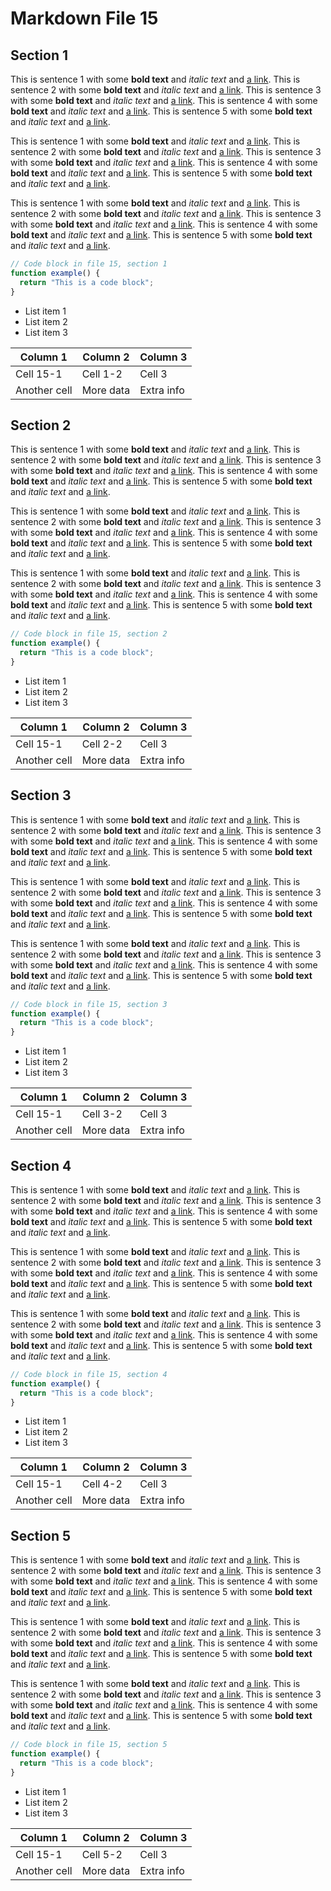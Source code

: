 # Markdown File 15


## Section 1

This is sentence 1 with some **bold text** and *italic text* and [a link](https://example.com/15/1/1/1). This is sentence 2 with some **bold text** and *italic text* and [a link](https://example.com/15/1/1/2). This is sentence 3 with some **bold text** and *italic text* and [a link](https://example.com/15/1/1/3). This is sentence 4 with some **bold text** and *italic text* and [a link](https://example.com/15/1/1/4). This is sentence 5 with some **bold text** and *italic text* and [a link](https://example.com/15/1/1/5). 

This is sentence 1 with some **bold text** and *italic text* and [a link](https://example.com/15/1/2/1). This is sentence 2 with some **bold text** and *italic text* and [a link](https://example.com/15/1/2/2). This is sentence 3 with some **bold text** and *italic text* and [a link](https://example.com/15/1/2/3). This is sentence 4 with some **bold text** and *italic text* and [a link](https://example.com/15/1/2/4). This is sentence 5 with some **bold text** and *italic text* and [a link](https://example.com/15/1/2/5). 

This is sentence 1 with some **bold text** and *italic text* and [a link](https://example.com/15/1/3/1). This is sentence 2 with some **bold text** and *italic text* and [a link](https://example.com/15/1/3/2). This is sentence 3 with some **bold text** and *italic text* and [a link](https://example.com/15/1/3/3). This is sentence 4 with some **bold text** and *italic text* and [a link](https://example.com/15/1/3/4). This is sentence 5 with some **bold text** and *italic text* and [a link](https://example.com/15/1/3/5). 

```javascript
// Code block in file 15, section 1
function example() {
  return "This is a code block";
}
```

- List item 1
- List item 2
- List item 3

| Column 1 | Column 2 | Column 3 |
| -------- | -------- | -------- |
| Cell 15-1 | Cell 1-2 | Cell 3 |
| Another cell | More data | Extra info |


## Section 2

This is sentence 1 with some **bold text** and *italic text* and [a link](https://example.com/15/2/1/1). This is sentence 2 with some **bold text** and *italic text* and [a link](https://example.com/15/2/1/2). This is sentence 3 with some **bold text** and *italic text* and [a link](https://example.com/15/2/1/3). This is sentence 4 with some **bold text** and *italic text* and [a link](https://example.com/15/2/1/4). This is sentence 5 with some **bold text** and *italic text* and [a link](https://example.com/15/2/1/5). 

This is sentence 1 with some **bold text** and *italic text* and [a link](https://example.com/15/2/2/1). This is sentence 2 with some **bold text** and *italic text* and [a link](https://example.com/15/2/2/2). This is sentence 3 with some **bold text** and *italic text* and [a link](https://example.com/15/2/2/3). This is sentence 4 with some **bold text** and *italic text* and [a link](https://example.com/15/2/2/4). This is sentence 5 with some **bold text** and *italic text* and [a link](https://example.com/15/2/2/5). 

This is sentence 1 with some **bold text** and *italic text* and [a link](https://example.com/15/2/3/1). This is sentence 2 with some **bold text** and *italic text* and [a link](https://example.com/15/2/3/2). This is sentence 3 with some **bold text** and *italic text* and [a link](https://example.com/15/2/3/3). This is sentence 4 with some **bold text** and *italic text* and [a link](https://example.com/15/2/3/4). This is sentence 5 with some **bold text** and *italic text* and [a link](https://example.com/15/2/3/5). 

```javascript
// Code block in file 15, section 2
function example() {
  return "This is a code block";
}
```

- List item 1
- List item 2
- List item 3

| Column 1 | Column 2 | Column 3 |
| -------- | -------- | -------- |
| Cell 15-1 | Cell 2-2 | Cell 3 |
| Another cell | More data | Extra info |


## Section 3

This is sentence 1 with some **bold text** and *italic text* and [a link](https://example.com/15/3/1/1). This is sentence 2 with some **bold text** and *italic text* and [a link](https://example.com/15/3/1/2). This is sentence 3 with some **bold text** and *italic text* and [a link](https://example.com/15/3/1/3). This is sentence 4 with some **bold text** and *italic text* and [a link](https://example.com/15/3/1/4). This is sentence 5 with some **bold text** and *italic text* and [a link](https://example.com/15/3/1/5). 

This is sentence 1 with some **bold text** and *italic text* and [a link](https://example.com/15/3/2/1). This is sentence 2 with some **bold text** and *italic text* and [a link](https://example.com/15/3/2/2). This is sentence 3 with some **bold text** and *italic text* and [a link](https://example.com/15/3/2/3). This is sentence 4 with some **bold text** and *italic text* and [a link](https://example.com/15/3/2/4). This is sentence 5 with some **bold text** and *italic text* and [a link](https://example.com/15/3/2/5). 

This is sentence 1 with some **bold text** and *italic text* and [a link](https://example.com/15/3/3/1). This is sentence 2 with some **bold text** and *italic text* and [a link](https://example.com/15/3/3/2). This is sentence 3 with some **bold text** and *italic text* and [a link](https://example.com/15/3/3/3). This is sentence 4 with some **bold text** and *italic text* and [a link](https://example.com/15/3/3/4). This is sentence 5 with some **bold text** and *italic text* and [a link](https://example.com/15/3/3/5). 

```javascript
// Code block in file 15, section 3
function example() {
  return "This is a code block";
}
```

- List item 1
- List item 2
- List item 3

| Column 1 | Column 2 | Column 3 |
| -------- | -------- | -------- |
| Cell 15-1 | Cell 3-2 | Cell 3 |
| Another cell | More data | Extra info |


## Section 4

This is sentence 1 with some **bold text** and *italic text* and [a link](https://example.com/15/4/1/1). This is sentence 2 with some **bold text** and *italic text* and [a link](https://example.com/15/4/1/2). This is sentence 3 with some **bold text** and *italic text* and [a link](https://example.com/15/4/1/3). This is sentence 4 with some **bold text** and *italic text* and [a link](https://example.com/15/4/1/4). This is sentence 5 with some **bold text** and *italic text* and [a link](https://example.com/15/4/1/5). 

This is sentence 1 with some **bold text** and *italic text* and [a link](https://example.com/15/4/2/1). This is sentence 2 with some **bold text** and *italic text* and [a link](https://example.com/15/4/2/2). This is sentence 3 with some **bold text** and *italic text* and [a link](https://example.com/15/4/2/3). This is sentence 4 with some **bold text** and *italic text* and [a link](https://example.com/15/4/2/4). This is sentence 5 with some **bold text** and *italic text* and [a link](https://example.com/15/4/2/5). 

This is sentence 1 with some **bold text** and *italic text* and [a link](https://example.com/15/4/3/1). This is sentence 2 with some **bold text** and *italic text* and [a link](https://example.com/15/4/3/2). This is sentence 3 with some **bold text** and *italic text* and [a link](https://example.com/15/4/3/3). This is sentence 4 with some **bold text** and *italic text* and [a link](https://example.com/15/4/3/4). This is sentence 5 with some **bold text** and *italic text* and [a link](https://example.com/15/4/3/5). 

```javascript
// Code block in file 15, section 4
function example() {
  return "This is a code block";
}
```

- List item 1
- List item 2
- List item 3

| Column 1 | Column 2 | Column 3 |
| -------- | -------- | -------- |
| Cell 15-1 | Cell 4-2 | Cell 3 |
| Another cell | More data | Extra info |


## Section 5

This is sentence 1 with some **bold text** and *italic text* and [a link](https://example.com/15/5/1/1). This is sentence 2 with some **bold text** and *italic text* and [a link](https://example.com/15/5/1/2). This is sentence 3 with some **bold text** and *italic text* and [a link](https://example.com/15/5/1/3). This is sentence 4 with some **bold text** and *italic text* and [a link](https://example.com/15/5/1/4). This is sentence 5 with some **bold text** and *italic text* and [a link](https://example.com/15/5/1/5). 

This is sentence 1 with some **bold text** and *italic text* and [a link](https://example.com/15/5/2/1). This is sentence 2 with some **bold text** and *italic text* and [a link](https://example.com/15/5/2/2). This is sentence 3 with some **bold text** and *italic text* and [a link](https://example.com/15/5/2/3). This is sentence 4 with some **bold text** and *italic text* and [a link](https://example.com/15/5/2/4). This is sentence 5 with some **bold text** and *italic text* and [a link](https://example.com/15/5/2/5). 

This is sentence 1 with some **bold text** and *italic text* and [a link](https://example.com/15/5/3/1). This is sentence 2 with some **bold text** and *italic text* and [a link](https://example.com/15/5/3/2). This is sentence 3 with some **bold text** and *italic text* and [a link](https://example.com/15/5/3/3). This is sentence 4 with some **bold text** and *italic text* and [a link](https://example.com/15/5/3/4). This is sentence 5 with some **bold text** and *italic text* and [a link](https://example.com/15/5/3/5). 

```javascript
// Code block in file 15, section 5
function example() {
  return "This is a code block";
}
```

- List item 1
- List item 2
- List item 3

| Column 1 | Column 2 | Column 3 |
| -------- | -------- | -------- |
| Cell 15-1 | Cell 5-2 | Cell 3 |
| Another cell | More data | Extra info |

